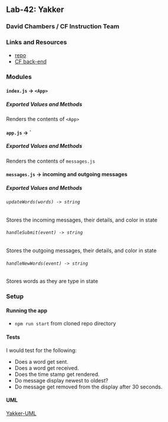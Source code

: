 ## Lab-42: Yakker

### David Chambers / CF Instruction Team

### Links and Resources
* [repo](https://github.com/dlchambersjr/yakker-server)
* [CF back-end](https://js-401-socket-io-server.herokuapp.com)


### Modules
#### `index.js` -> `<App>`
##### Exported Values and Methods
Renders the contents of `<App>`

#### `app.js` -> `<Messaging>
##### Exported Values and Methods
Renders the contents of `messages.js`

#### `messages.js` -> incoming and outgoing messages
##### Exported Values and Methods

###### `updateWords(words) -> string`
Stores the incoming messages, their details, and color in state

###### `handleSubmit(event) -> string`
Stores the outgoing messages, their details, and color  in state

###### `handleNewWords(event) -> string`
Stores words as they are type in state

### Setup
#### Running the app
* `npm run start` from cloned repo directory

#### Tests
I would test for the following:
* Does a word get sent.
* Does a word get received.
* Does the time stamp get rendered.
* Do message display newest to oldest?
* Do message get removed from the display after 30 seconds.

#### UML
[Yakker-UML](https://raw.githubusercontent.com/dlchambersjr/yakker-server/master/yakker-uml.jpg)
